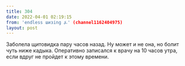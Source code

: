 ```yaml
---
title: 304
date: 2022-04-01 02:19:15
from: 'endless шизing ⍼' (channel1162404975)
layout: post
---
```


Заболела щитовидка пару часов назад. Ну может и не она, но болит чуть ниже кадыка. Оперативно записался к врачу на 10 часов утра, если вдруг не пройдет к этому времени.

